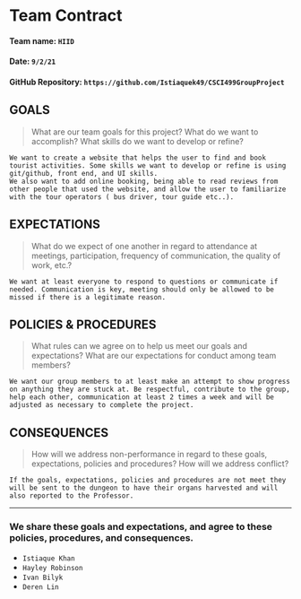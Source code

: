 # Team Contract

#### Team name: `HIID`
#### Date: `9/2/21`
#### GitHub Repository: `https://github.com/Istiaquek49/CSCI499GroupProject`

## GOALS
> What are our team goals for this project? 
> What do we want to accomplish? What skills do we want to develop or refine?

```
We want to create a website that helps the user to find and book tourist activities. Some skills we want to develop or refine is using git/github, front end, and UI skills.
We also want to add online booking, being able to read reviews from other people that used the website, and allow the user to familiarize with the tour operators ( bus driver, tour guide etc..).
```

## EXPECTATIONS
> What do we expect of one another in regard to attendance at meetings, participation, frequency of communication, the quality of work, etc.?

```
We want at least everyone to respond to questions or communicate if needed. Communication is key, meeting should only be allowed to be missed if there is a legitimate reason.
```

## POLICIES & PROCEDURES
> What rules can we agree on to help us meet our goals and expectations?
> What are our expectations for conduct among team members?

```
We want our group members to at least make an attempt to show progress on anything they are stuck at. Be respectful, contribute to the group, help each other, communication at least 2 times a week and will be adjusted as necessary to complete the project.
```

## CONSEQUENCES
> How will we address non-performance in regard to these goals, expectations, policies and procedures?
> How will we address conflict?

```
If the goals, expectations, policies and procedures are not meet they will be sent to the dungeon to have their organs harvested and will also reported to the Professor.  
```

---

### We share these goals and expectations, and agree to these policies, procedures, and consequences.

 - `Istiaque Khan`
 - `Hayley Robinson`
 - `Ivan Bilyk`
 - `Deren Lin`

